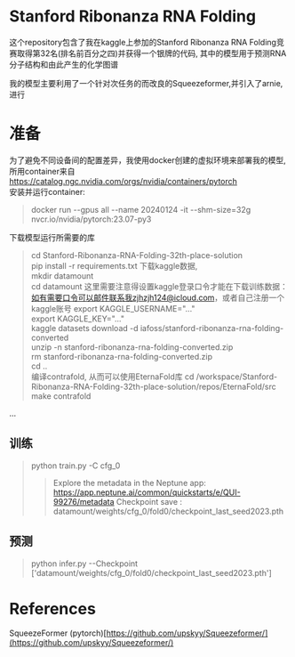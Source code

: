 # Stanford Ribonanza RNA Folding  

这个repository包含了我在kaggle上参加的Stanford Ribonanza RNA Folding竞赛取得第32名(排名前百分之四)并获得一个银牌的代码,
其中的模型用于预测RNA分子结构和由此产生的化学图谱

我的模型主要利用了一个针对次任务的而改良的Squeezeformer,并引入了arnie,进行

# 准备

为了避免不同设备间的配置差异，我使用docker创建的虚拟环境来部署我的模型,所用container来自<https://catalog.ngc.nvidia.com/orgs/nvidia/containers/pytorch>    
安装并运行container:
> docker run --gpus all --name 20240124  -it --shm-size=32g nvcr.io/nvidia/pytorch:23.07-py3  

下载模型运行所需要的库
> cd Stanford-Ribonanza-RNA-Folding-32th-place-solution  
> pip install -r requirements.txt
下载kaggle数据,      
> mkdir datamount  
> cd datamount
这里需要注意得设置kaggle登录口令才能在下载训练数据：如有需要口令可以邮件联系我zjhzjh124@icloud.com，或者自己注册一个kaggle账号
> export KAGGLE_USERNAME="..."  
> export KAGGLE_KEY="..."  
> kaggle datasets download -d iafoss/stanford-ribonanza-rna-folding-converted  
> unzip -n stanford-ribonanza-rna-folding-converted.zip  
> rm stanford-ribonanza-rna-folding-converted.zip  
> cd ..  
编译contrafold, 从而可以使用EternaFold库
> cd /workspace/Stanford-Ribonanza-RNA-Folding-32th-place-solution/repos/EternaFold/src  
> make contrafold  


...

## 训练  
> python train.py -C cfg_0
>> Explore the metadata in the Neptune app:
>> https://app.neptune.ai/common/quickstarts/e/QUI-99276/metadata
>> Checkpoint save : datamount/weights/cfg_0/fold0/checkpoint_last_seed2023.pth

## 预测
> python infer.py --Checkpoint ['datamount/weights/cfg_0/fold0/checkpoint_last_seed2023.pth']




# References
SqueezeFormer (pytorch)[https://github.com/upskyy/Squeezeformer/](https://github.com/upskyy/Squeezeformer/)
